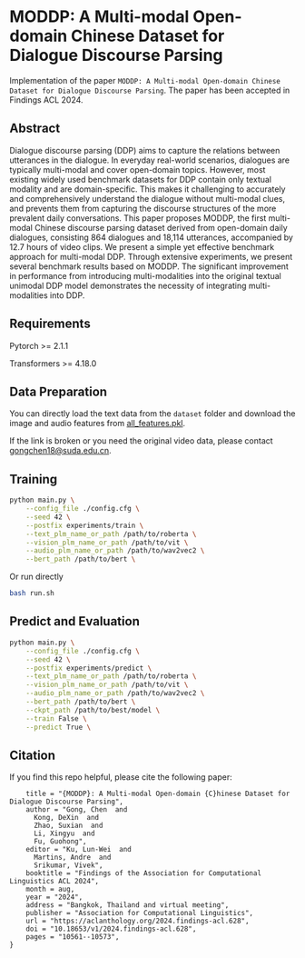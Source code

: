 # MODDP: A Multi-modal Open-domain Chinese Dataset for Dialogue Discourse Parsing
Implementation of the paper ```MODDP: A Multi-modal Open-domain Chinese Dataset for Dialogue Discourse Parsing```. The paper has been accepted in Findings ACL 2024.

## Abstract
Dialogue discourse parsing (DDP) aims to capture the relations between utterances in the dialogue. In everyday real-world scenarios, dialogues are typically multi-modal and cover open-domain topics. However, most existing widely used benchmark datasets for DDP contain only textual modality and are domain-specific. This makes it challenging to accurately and comprehensively understand the dialogue without multi-modal clues, and prevents them from capturing the discourse structures of the more prevalent daily conversations. This paper proposes MODDP, the first multi-modal Chinese discourse parsing dataset derived from open-domain daily dialogues, consisting 864 dialogues and 18,114 utterances, accompanied by 12.7 hours of video clips. We present a simple yet effective benchmark approach for multi-modal DDP. Through extensive experiments, we present several benchmark results based on MODDP. The significant improvement in performance from introducing multi-modalities into the original textual unimodal DDP model demonstrates the necessity of integrating multi-modalities into DDP.
## Requirements

Pytorch >= 2.1.1

Transformers >= 4.18.0

## Data Preparation
You can directly load the text data from the `dataset` folder and download the image and audio features from [all_features.pkl](https://pan.quark.cn/s/652af8a14776).

If the link is broken or you need the original video data, please contact gongchen18@suda.edu.cn.

## Training
```bash
python main.py \
    --config_file ./config.cfg \
    --seed 42 \
    --postfix experiments/train \
    --text_plm_name_or_path /path/to/roberta \
    --vision_plm_name_or_path /path/to/vit \
    --audio_plm_name_or_path /path/to/wav2vec2 \
    --bert_path /path/to/bert \
```
Or run directly
```bash
bash run.sh
```

## Predict and Evaluation
```bash
python main.py \
    --config_file ./config.cfg \
    --seed 42 \
    --postfix experiments/predict \
    --text_plm_name_or_path /path/to/roberta \
    --vision_plm_name_or_path /path/to/vit \
    --audio_plm_name_or_path /path/to/wav2vec2 \
    --bert_path /path/to/bert \
    --ckpt_path /path/to/best/model \
    --train False \
    --predict True \
```

## Citation
If you find this repo helpful, please cite the following paper: 
```@inproceedings{gong-etal-2024-moddp,
    title = "{MODDP}: A Multi-modal Open-domain {C}hinese Dataset for Dialogue Discourse Parsing",
    author = "Gong, Chen  and
      Kong, DeXin  and
      Zhao, Suxian  and
      Li, Xingyu  and
      Fu, Guohong",
    editor = "Ku, Lun-Wei  and
      Martins, Andre  and
      Srikumar, Vivek",
    booktitle = "Findings of the Association for Computational Linguistics ACL 2024",
    month = aug,
    year = "2024",
    address = "Bangkok, Thailand and virtual meeting",
    publisher = "Association for Computational Linguistics",
    url = "https://aclanthology.org/2024.findings-acl.628",
    doi = "10.18653/v1/2024.findings-acl.628",
    pages = "10561--10573",
}
```
